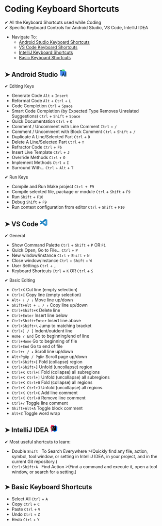 # Coding Keyboard Shortcuts
✔ All the Keyboard Shortcuts used while Coding <br>
✔ Specific Keyboard Controls for Android Studio, VS Code, IntelliJ IDEA

* Navigate To:
  * [Android Studio Keyboard Shortcuts](https://github.com/AnshSinghSonkhia/Coding-Keyboard-Shortcuts/blob/main/README.md#android-studio)
  * [VS Code Keyboard Shortcuts](https://github.com/AnshSinghSonkhia/Coding-Keyboard-Shortcuts/blob/main/README.md#-vs-code-)
  * [IntelliJ Keyboard Shortcuts](https://github.com/AnshSinghSonkhia/Coding-Keyboard-Shortcuts/blob/main/README.md#-intellij-idea-)
  * [Basic Keyboard Shortcuts](https://github.com/AnshSinghSonkhia/Coding-Keyboard-Shortcuts/blob/main/README.md#-basic-keyboard-shortcuts)

## ➤ Android Studio <img src="https://github.com/devicons/devicon/blob/master/icons/androidstudio/androidstudio-original.svg" title="AndroidStudio"  alt="AndroidStudio" width="25.5"/>&nbsp;
✔ Editing Keys
- Generate Code ```Alt``` + ```Insert```
- Reformat Code  ```Alt``` + ```Ctrl``` + ```L```
- Code Completion ```Ctrl``` + ```Space```
- Smart Code Completion (by Expected Type Removes Unrelated Suggestions) ```Ctrl``` + ```Shift``` + ```Space```
- Quick Documentation ```Ctrl``` + ```Q```
- Comment / Uncomment with Line Comment ```Ctrl``` + ```/```
- Comment / Uncomment with Block Comment ```Ctrl``` + ```Shift``` + ```/```
- Duplicate A Line/Selected Part ```Ctrl``` + ```D```
- Delete A Line/Selected Part ```Ctrl``` + ```Y```
- Refractor Code ```Ctrl``` + ```F6```
- Insert Live Template ```Ctrl``` + ```J```
- Override Methods ```Ctrl``` + ```O```
- Implement Methods ```Ctrl``` + ```I```
- Surround With… ```Ctrl``` + ```Alt``` + ```T```

✔ Run Keys

* Compile and Run Make project ```Ctrl + F9```
* Compile selected file, package or module ```Ctrl``` + ```Shift``` + ```F9```
* Run ```Shift``` + ```F10```
* Debug ```Shift``` + ```F9```
* Run context configuration from editor ```Ctrl``` + ```Shift``` + ```F10```



## ➤ VS Code <img src="https://github.com/devicons/devicon/blob/master/icons/vscode/vscode-original.svg" title="VSCode"  alt="VSCode" width="25"/>&nbsp;
✔ General
* Show Command Palette ```Ctrl``` + ```Shift``` + ```P``` OR ```F1```
* Quick Open, Go to File… ```Ctrl``` + ```P``` 
* New window/instance ```Ctrl``` + ```Shift``` + ```N``` 
* Close window/instance ```Ctrl``` + ```Shift``` + ```W``` 
* User Settings ```Ctrl``` + ```,``` 
* Keyboard Shortcuts ```Ctrl``` + ```K``` OR ```Ctrl``` + ```S``` 


✔ Basic Editing
* ```Ctrl+X``` Cut line (empty selection)
* ```Ctrl+C``` Copy line (empty selection)
* ```Alt+ ↑ / ↓``` Move line up/down
* ```Shift+Alt + ↓ / ↑``` Copy line up/down
* ```Ctrl+Shift+K``` Delete line
* ```Ctrl+Enter``` Insert line below
* ```Ctrl+Shift+Enter``` Insert line above
* ```Ctrl+Shift+\``` Jump to matching bracket
* ```Ctrl+] / [``` Indent/outdent line
* ```Home / End``` Go to beginning/end of line
* ```Ctrl+Home``` Go to beginning of file
* ```Ctrl+End``` Go to end of file
* ```Ctrl+↑ / ↓``` Scroll line up/down
* ```Alt+PgUp / PgDn``` Scroll page up/down
* ```Ctrl+Shift+[``` Fold (collapse) region
* ```Ctrl+Shift+]``` Unfold (uncollapse) region
* ```Ctrl+K Ctrl+[``` Fold (collapse) all subregions
* ```Ctrl+K Ctrl+]``` Unfold (uncollapse) all subregions
* ```Ctrl+K Ctrl+0``` Fold (collapse) all regions
* ```Ctrl+K Ctrl+J``` Unfold (uncollapse) all regions
* ```Ctrl+K Ctrl+C``` Add line comment
* ```Ctrl+K Ctrl+U``` Remove line comment
* ```Ctrl+/``` Toggle line comment
* ```Shift+Alt+A``` Toggle block comment
* ```Alt+Z``` Toggle word wrap




## ➤ IntelliJ IDEA <img src="https://github.com/devicons/devicon/blob/master/icons/intellij/intellij-original.svg" title="IntelliJ"  alt="IntelliJ" width="25"/>&nbsp;

✔ Most useful shortcuts to learn:
* Double ```Shift```	&nbsp; To Search Everywhere >(Quickly find any file, action, symbol, tool window, or setting in IntelliJ IDEA, in your project, and in the current Git repository.)
* ```Ctrl+Shift+A``` &nbsp;	Find Action >(Find a command and execute it, open a tool window, or search for a setting.)



## ➤ Basic Keyboard Shortcuts

* Select All  ```Ctrl``` + ```A```
* Copy  ```Ctrl``` + ```C```
* Paste  ```Ctrl``` + ```V```
* Undo  ```Ctrl``` + ```Z```
* Redo  ```Ctrl``` + ```Y```

